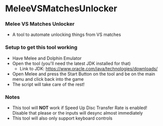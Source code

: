 # MeleeVSMatchesUnlocker

### Melee VS Matches Unlocker
* A tool to automate unlocking things from VS matches

### Setup to get this tool working
* Have Melee and Dolphin Emulator
* Open the tool (you'll need the latest JDK installed for that)
    * Link to JDK: https://www.oracle.com/java/technologies/downloads/
* Open Melee and press the Start Button on the tool and be on the main menu and click back into the game
* The script will take care of the rest!


### Notes
* This tool will **NOT** work if Speed Up Disc Transfer Rate is enabled! Disable that please or the inputs will desync almost immediately
* This tool will also only support keyboard controls
